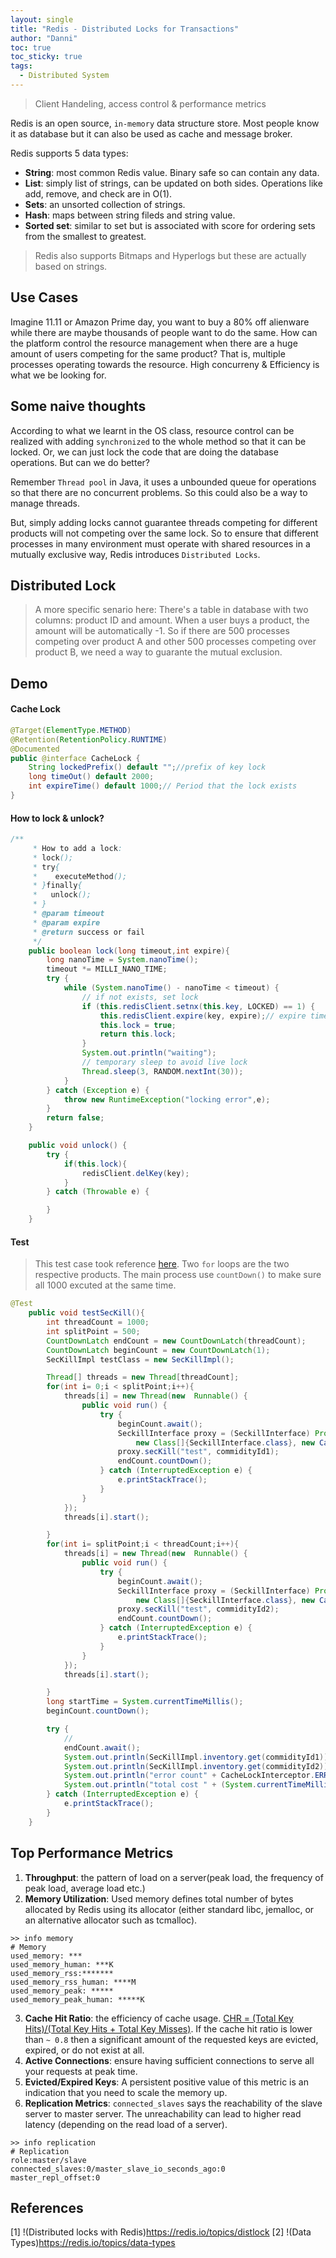 ```yaml
---
layout: single
title: "Redis - Distributed Locks for Transactions"
author: "Danni"
toc: true
toc_sticky: true
tags:
  - Distributed System
---
```

> Client Handeling, access control & performance metrics

Redis is an open source, `in-memory` data structure store. Most people know it as database but it can also be used as cache and message broker. 

Redis supports 5 data types:
- **String**: most common Redis value. Binary safe so can contain any data.
- **List**: simply list of strings, can be updated on both sides. Operations like add, remove, and check are in O(1).
- **Sets**: an unsorted collection of strings.
- **Hash**: maps between string fileds and string value.
- **Sorted set**: similar to set but is associated with score for ordering sets from the smallest to greatest.

> Redis also supports Bitmaps and Hyperlogs but these are actually based on strings.

## Use Cases

Imagine 11.11 or Amazon Prime day, you want to buy a 80% off alienware while there are maybe thousands of people want to do the same. How can the platform control the resource management when there are a huge amount of users competing for the same product? That is, multiple processes operating towards the resource. High concurreny & Efficiency is what we be looking for.

## Some naive thoughts

According to what we learnt in the OS class, resource control can be realized with adding `synchronized` to the whole method so that it can be locked. Or, we can just lock the code that are doing the database operations. But can we do better? 

Remember `Thread pool` in Java, it uses a unbounded queue for operations so that there are no concurrent problems. So this could also be a way to manage threads.

But, simply adding locks cannot guarantee threads competing for different products will not competing over the same lock. So to ensure that different processes in many environment must operate with shared resources in a mutually exclusive way, Redis introduces `Distributed Locks`.

## Distributed Lock

> A more specific senario here:
> There's a table in database with two columns: product ID and amount. When a user buys a product, the amount will be automatically -1. So if there are 500 processes competing over product A and other 500 processes competing over product B, we need a way to guarante the mutual exclusion. 

## Demo

#### Cache Lock

```java
@Target(ElementType.METHOD)
@Retention(RetentionPolicy.RUNTIME)
@Documented
public @interface CacheLock {
    String lockedPrefix() default "";//prefix of key lock
    long timeOut() default 2000;
    int expireTime() default 1000;// Period that the lock exists
}
```

#### How to lock & unlock?

```java
/**
     * How to add a lock:
     * lock();
     * try{
     *    executeMethod();
     * }finally{
     *   unlock();
     * }
     * @param timeout
     * @param expire
     * @return success or fail
     */
    public boolean lock(long timeout,int expire){
        long nanoTime = System.nanoTime();
        timeout *= MILLI_NANO_TIME;
        try {
            while (System.nanoTime() - nanoTime < timeout) {
                // if not exists, set lock
                if (this.redisClient.setnx(this.key, LOCKED) == 1) {
                    this.redisClient.expire(key, expire);// expire time avoid congestion
                    this.lock = true;
                    return this.lock;
                }
                System.out.println("waiting");
                // temporary sleep to avoid live lock
                Thread.sleep(3, RANDOM.nextInt(30));
            } 
        } catch (Exception e) {
            throw new RuntimeException("locking error",e);
        }
        return false;
    }

    public void unlock() {
        try {
            if(this.lock){
                redisClient.delKey(key);
            }
        } catch (Throwable e) {

        }
    }
```

#### Test

> This test case took reference [here](https://blog.csdn.net/u010359884/article/details/50310387).
Two `for` loops are the two respective products. The main process use `countDown()` to make sure all 1000 excuted at the same time.

```java
@Test
    public void testSecKill(){
        int threadCount = 1000;
        int splitPoint = 500;
        CountDownLatch endCount = new CountDownLatch(threadCount);
        CountDownLatch beginCount = new CountDownLatch(1);
        SecKillImpl testClass = new SecKillImpl();

        Thread[] threads = new Thread[threadCount];
        for(int i= 0;i < splitPoint;i++){
            threads[i] = new Thread(new  Runnable() {
                public void run() {
                    try {
                        beginCount.await();
                        SeckillInterface proxy = (SeckillInterface) Proxy.newProxyInstance(SeckillInterface.class.getClassLoader(),
                            new Class[]{SeckillInterface.class}, new CacheLockInterceptor(testClass));
                        proxy.secKill("test", commidityId1);
                        endCount.countDown();
                    } catch (InterruptedException e) {
                        e.printStackTrace();
                    }
                }
            });
            threads[i].start();

        }
        for(int i= splitPoint;i < threadCount;i++){
            threads[i] = new Thread(new  Runnable() {
                public void run() {
                    try {
                        beginCount.await();
                        SeckillInterface proxy = (SeckillInterface) Proxy.newProxyInstance(SeckillInterface.class.getClassLoader(), 
                            new Class[]{SeckillInterface.class}, new CacheLockInterceptor(testClass));
                        proxy.secKill("test", commidityId2);
                        endCount.countDown();
                    } catch (InterruptedException e) {
                        e.printStackTrace();
                    }
                }
            });
            threads[i].start();

        }
        long startTime = System.currentTimeMillis();
        beginCount.countDown();

        try {
            // 
            endCount.await();
            System.out.println(SecKillImpl.inventory.get(commidityId1));
            System.out.println(SecKillImpl.inventory.get(commidityId2));
            System.out.println("error count" + CacheLockInterceptor.ERROR_COUNT);
            System.out.println("total cost " + (System.currentTimeMillis() - startTime));
        } catch (InterruptedException e) {
            e.printStackTrace();
        }
    }
```

## Top Performance Metrics

1. **Throughput**: the pattern of load on a server(peak load, the frequency of peak load, average load etc.)
2. **Memory Utilization**: Used memory defines total number of bytes allocated by Redis using its allocator (either standard libc, jemalloc, or an alternative allocator such as tcmalloc).

```shell
>> info memory
# Memory
used_memory: ***
used_memory_human: ***K
used_memory_rss:*******
used_memory_rss_human: ****M
used_memory_peak: *****
used_memory_peak_human: *****K
```
3. **Cache Hit Ratio**: the efficiency of cache usage. <u>CHR = (Total Key Hits)/(Total Key Hits + Total Key Misses)</u>. If the cache hit ratio is lower than `~ 0.8` then a significant amount of the requested keys are evicted, expired, or do not exist at all.
4. **Active Connections**: ensure having sufficient connections to serve all your requests at peak time.
5. **Evicted/Expired Keys**: A persistent positive value of this metric is an indication that you need to scale the memory up.
6. **Replication Metrics**: `connected_slaves` says the reachability of the slave server to master server. The unreachability can lead to higher read latency (depending on the read load of a server).

```shell
>> info replication
# Replication
role:master/slave
connected_slaves:0/master_slave_io_seconds_ago:0
master_repl_offset:0
```


## References
[1] !(Distributed locks with Redis)https://redis.io/topics/distlock
[2] !(Data Types)https://redis.io/topics/data-types